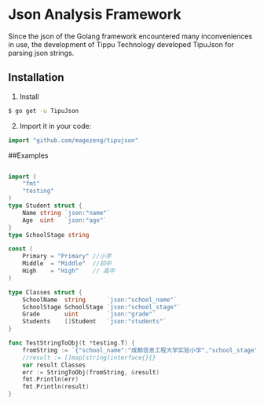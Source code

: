 # Json Analysis Framework
Since the json of the Golang framework encountered many inconveniences in use, the development of Tippu Technology developed TipuJson for parsing json strings.
## Installation
1. Install
```sh
$ go get -u TipuJson
```
2. Import it in your code:

```go
import "github.com/magezeng/tipujson"
```
##Examples
```go

import (
	"fmt"
	"testing"
)
type Student struct {
	Name string `json:"name"`
	Age  uint   `json:"age"`
}
type SchoolStage string

const (
	Primary = "Primary" //小学
	Middle  = "Middle"  //初中
	High    = "High"    // 高中
)

type Classes struct {
	SchoolName  string      `json:"school_name"`
	SchoolStage SchoolStage `json:"school_stage"`
	Grade       uint        `json:"grade"`
	Students    []Student   `json:"students"`
}

func TestStringToObj(t *testing.T) {
	fromString := `{"school_name":"成都信息工程大学实验小学","school_stage":"小学","grade":3,"students":[{"name":"小明","age":10},{"name":"小张","age":10},{"name":"小李","age":10}]}`
	//result := []map[string]interface{}{}
	var result Classes
	err := StringToObj(fromString, &result)
	fmt.Println(err)
	fmt.Println(result)
}
```
